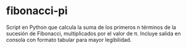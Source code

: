 # fibonacci-pi
Script en Python que calcula la suma de los primeros n términos de la sucesión de Fibonacci, multiplicados por el valor de π. Incluye salida en consola con formato tabular para mayor legibilidad.
